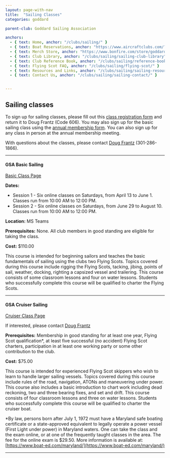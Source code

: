 ```yaml
---
layout: page-with-nav
title:  "Sailing Classes"
categories: goddard

parent-club: Goddard Sailing Association

anchors:
  - { text: Home, anchor: "/clubs/sailing/" }
  - { text: Boat Reservations, anchor: "https://www.aircraftclubs.com/?top=no", external: true }
  - { text: Merch Store, anchor: "https://www.bonfire.com/store/goddard-sailing-association-store/", external: true }
  - { text: Club Library, anchor: "/clubs/sailing/sailing-club-library" }
  - { text: Club Reference Book, anchor: "/clubs/sailing/reference-book/" }
  - { text: Flying Scot FAQ, anchor: "/clubs/sailing/flying-scot/" }
  - { text: Resources and Links, anchor: "/clubs/sailing/sailing-resources/" }
  - { text: Contact Us, anchor: "/clubs/sailing/sailing-contact/" }


---
```


<a name="index"></a>
## Sailing classes

To sign up for sailing classes, please fill out this [class registration form](https://drive.google.com/file/d/12fNkL5QIITfroXiCxfxiCZerqa1cRHPF/view?usp=drive_link) and return it to Doug Frantz (Code 606). You may also sign up for the basic sailing class using the [annual membership form](https://drive.google.com/file/d/1pyd8c_TncywCtJjM1euR4QSm5aWgV2gl/view?usp=drive_link). You can also sign up for any class in person at the annual membership meeting.

With questions about the classes, please contact [Doug Frantz](mailto:douglas.e.frantz@nasa.gov) (301-286-1866).


---
<a name="BasicClass"></a>

#### GSA Basic Sailing

[Basic Class Page](/clubs/sailing/sailing-basic-class)

**Dates:**
- Session 1 - Six online classes on Saturdays, from April 13 to June 1. Classes run from 10:00 AM to 12:00 PM.
- Session 2 - Six online classes on Saturdays, from June 29 to August 10. Classes run from 10:00 AM to 12:00 PM.

**Location:** MS Teams

**Prerequisites:** None. All club members in good standing are eligible for taking the class.

**Cost:** $110.00

This course is intended for beginning sailors and teaches the basic fundamentals of sailing using the clubs two Flying Scots. Topics covered during this course include rigging the Flying Scots, tacking, jibing, points of sail, weather, docking, righting a capsized vessel and trailering. This course consists of some classroom lessons and four on water lessons. Students who successfully complete this course will be qualified to charter the Flying Scots.

---

<a name="CruiserClass"></a>
#### GSA Cruiser Sailing

[Cruiser Class Page](/clubs/sailing/sailing-cruiser-class)

If interested, please contact [Doug Frantz](mailto:douglas.e.frantz@nasa.gov)

**Prerequisites:** Membership in good standing for at least one year, Flying Scot qualification*, at least five successful (no accident) Flying Scot charters, participation in at least one working party or some other contribution to the club.

**Cost:** $75.00

This course is intended for experienced Flying Scot skippers who wish to learn to handle larger sailing vessels. Topics covered during this course include rules of the road, navigation, ATONs and maneuvering under power. This course also includes a basic introduction to chart work including dead reckoning, two and three bearing fixes, and set and drift. This course consists of four classroom lessons and three on water lessons. Students who successfully complete this course will be qualified to charter the cruiser boat.

*By law, persons born after July 1, 1972 must have a Maryland safe boating certificate or a state-approved equivalent to legally operate a power vessel (First Light under power) in Maryland waters. One can take the class and the exam online, or at one of the frequently taught classes in the area. The fee for the online exam is $29.50. More information is available at: [https://www.boat-ed.com/maryland/](https://www.boat-ed.com/maryland/)

---